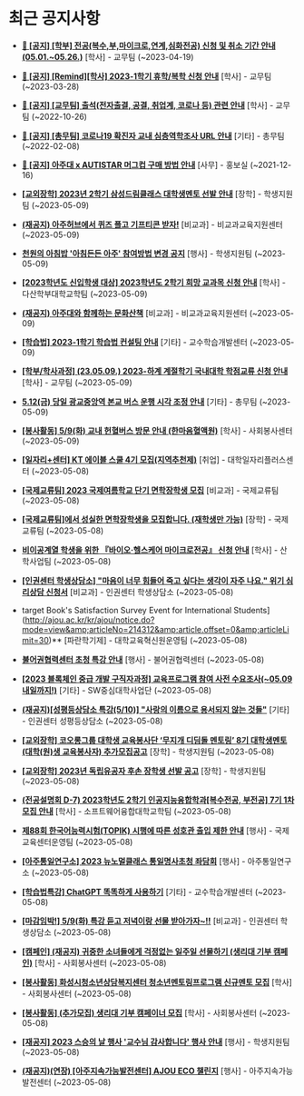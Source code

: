 # 최근 공지사항

* **[📌 [공지] [학부] 전공(복수,부,마이크로,연계,심화전공) 신청 및 취소 기간 안내 (05.01.~05.26.)](http://ajou.ac.kr/kr/ajou/notice.do?mode=view&amp;articleNo=213679&amp;article.offset=0&amp;articleLimit=30)**
 [학사] - 교무팀 (~2023-04-19)

* **[📌 [공지] [Remind][학사] 2023-1학기 휴학/복학 신청 안내](http://ajou.ac.kr/kr/ajou/notice.do?mode=view&amp;articleNo=212711&amp;article.offset=0&amp;articleLimit=30)**
 [학사] - 교무팀 (~2023-03-28)

* **[📌 [공지] [교무팀] 출석(전자출결, 공결, 취업계, 코로나 등) 관련 안내](http://ajou.ac.kr/kr/ajou/notice.do?mode=view&amp;articleNo=205552&amp;article.offset=0&amp;articleLimit=30)**
 [학사] - 교무팀 (~2022-10-26)

* **[📌 [공지] [총무팀] 코로나19 확진자 교내 심층역학조사 URL 안내](http://ajou.ac.kr/kr/ajou/notice.do?mode=view&amp;articleNo=180493&amp;article.offset=0&amp;articleLimit=30)**
 [기타] - 총무팀 (~2022-02-08)

* **[📌 [공지] 아주대 x AUTISTAR 머그컵 구매 방법 안내](http://ajou.ac.kr/kr/ajou/notice.do?mode=view&amp;articleNo=147976&amp;article.offset=0&amp;articleLimit=30)**
 [사무] - 홍보실 (~2021-12-16)

* **[[교외장학] 2023년 2학기 삼성드림클래스 대학생멘토 선발 안내](http://ajou.ac.kr/kr/ajou/notice.do?mode=view&amp;articleNo=214393&amp;article.offset=0&amp;articleLimit=30)**
 [장학] - 학생지원팀 (~2023-05-09)

* **[(재공지) 아주허브에서 퀴즈 플고 기프티콘 받자!](http://ajou.ac.kr/kr/ajou/notice.do?mode=view&amp;articleNo=214388&amp;article.offset=0&amp;articleLimit=30)**
 [비교과] - 비교과교육지원센터 (~2023-05-09)

* **[천원의 아침밥 &#x27;아침든든 아주&#x27; 참여방법 변경 공지](http://ajou.ac.kr/kr/ajou/notice.do?mode=view&amp;articleNo=214387&amp;article.offset=0&amp;articleLimit=30)**
 [행사] - 학생지원팀 (~2023-05-09)

* **[[2023학년도 신입학생 대상] 2023학년도 2학기 희망 교과목 신청 안내](http://ajou.ac.kr/kr/ajou/notice.do?mode=view&amp;articleNo=214385&amp;article.offset=0&amp;articleLimit=30)**
 [학사] - 다산학부대학교학팀 (~2023-05-09)

* **[(재공지) 아주대와 함께하는 문화산책](http://ajou.ac.kr/kr/ajou/notice.do?mode=view&amp;articleNo=214379&amp;article.offset=0&amp;articleLimit=30)**
 [비교과] - 비교과교육지원센터 (~2023-05-09)

* **[[학습법] 2023-1학기 학습법 컨설팅 안내](http://ajou.ac.kr/kr/ajou/notice.do?mode=view&amp;articleNo=214369&amp;article.offset=0&amp;articleLimit=30)**
 [기타] - 교수학습개발센터 (~2023-05-09)

* **[[학부/학사과정] (23.05.09.) 2023-하계 계절학기 국내대학 학점교류 신청 안내](http://ajou.ac.kr/kr/ajou/notice.do?mode=view&amp;articleNo=214360&amp;article.offset=0&amp;articleLimit=30)**
 [학사] - 교무팀 (~2023-05-09)

* **[5.12(금) 당일 광교중앙역 본교 버스 운행 시각 조정 안내](http://ajou.ac.kr/kr/ajou/notice.do?mode=view&amp;articleNo=214334&amp;article.offset=0&amp;articleLimit=30)**
 [기타] - 총무팀 (~2023-05-09)

* **[[봉사활동] 5/9(화) 교내 헌혈버스 방문 안내 (한마음혈액원)](http://ajou.ac.kr/kr/ajou/notice.do?mode=view&amp;articleNo=214333&amp;article.offset=0&amp;articleLimit=30)**
 [학사] - 사회봉사센터 (~2023-05-09)

* **[[일자리+센터] KT 에이블 스쿨 4기 모집(지역추천제)](http://ajou.ac.kr/kr/ajou/notice.do?mode=view&amp;articleNo=214328&amp;article.offset=0&amp;articleLimit=30)**
 [취업] - 대학일자리플러스센터 (~2023-05-08)

* **[[국제교류팀] 2023 국제여름학교 단기 면학장학생 모집](http://ajou.ac.kr/kr/ajou/notice.do?mode=view&amp;articleNo=214320&amp;article.offset=0&amp;articleLimit=30)**
 [비교과] - 국제교류팀 (~2023-05-08)

* **[[국제교류팀]에서 성실한 면학장학생을 모집합니다. (재학생만 가능)](http://ajou.ac.kr/kr/ajou/notice.do?mode=view&amp;articleNo=214318&amp;article.offset=0&amp;articleLimit=30)**
 [장학] - 국제교류팀 (~2023-05-08)

* **[비이공계열 학생을 위한 『바이오·헬스케어 마이크로전공』 신청 안내](http://ajou.ac.kr/kr/ajou/notice.do?mode=view&amp;articleNo=214317&amp;article.offset=0&amp;articleLimit=30)**
 [학사] - 산학사업팀 (~2023-05-08)

* **[[인권센터 학생상담소] &quot;마음이 너무 힘들어 죽고 싶다는 생각이 자주 나요.&quot; 위기 심리상담 신청서](http://ajou.ac.kr/kr/ajou/notice.do?mode=view&amp;articleNo=214316&amp;article.offset=0&amp;articleLimit=30)**
 [비교과] - 인권센터 학생상담소 (~2023-05-08)

* target Book&#x27;s Satisfaction Survey Event for International Students](http://ajou.ac.kr/kr/ajou/notice.do?mode=view&amp;articleNo=214312&amp;article.offset=0&amp;articleLimit=30)**
 [파란학기제] - 대학교육혁신원운영팀 (~2023-05-08)

* **[불어권협력센터 초청 특강 안내](http://ajou.ac.kr/kr/ajou/notice.do?mode=view&amp;articleNo=214310&amp;article.offset=0&amp;articleLimit=30)**
 [행사] - 불어권협력센터 (~2023-05-08)

* **[[2023 블록체인 중급 개발 구직자과정] 교육프로그램 참여 사전 수요조사(~05.09 내일까지!)](http://ajou.ac.kr/kr/ajou/notice.do?mode=view&amp;articleNo=214308&amp;article.offset=0&amp;articleLimit=30)**
 [기타] - SW중심대학사업단 (~2023-05-08)

* **[(재공지)[성평등상담소 특강(5/10)] &quot;사랑의 이름으로 용서되지 않는 것들&quot;](http://ajou.ac.kr/kr/ajou/notice.do?mode=view&amp;articleNo=214306&amp;article.offset=0&amp;articleLimit=30)**
 [기타] - 인권센터 성평등상담소 (~2023-05-08)

* **[[교외장학] 코오롱그룹 대학생 교육봉사단 ‘무지개 디딤돌 멘토링’ 8기 대학생멘토(대학(원)생 교육봉사자) 추가모집공고](http://ajou.ac.kr/kr/ajou/notice.do?mode=view&amp;articleNo=214300&amp;article.offset=0&amp;articleLimit=30)**
 [장학] - 학생지원팀 (~2023-05-08)

* **[[교외장학] 2023년 독립유공자 후손 장학생 선발 공고](http://ajou.ac.kr/kr/ajou/notice.do?mode=view&amp;articleNo=214297&amp;article.offset=0&amp;articleLimit=30)**
 [장학] - 학생지원팀 (~2023-05-08)

* **[(전공설명회 D-7) 2023학년도 2학기 인공지능융합학과[복수전공, 부전공] 7기 1차 모집 안내](http://ajou.ac.kr/kr/ajou/notice.do?mode=view&amp;articleNo=214295&amp;article.offset=0&amp;articleLimit=30)**
 [학사] - 소프트웨어융합대학교학팀 (~2023-05-08)

* **[제88회 한국어능력시험(TOPIK) 시행에 따른 성호관 출입 제한 안내](http://ajou.ac.kr/kr/ajou/notice.do?mode=view&amp;articleNo=214294&amp;article.offset=0&amp;articleLimit=30)**
 [행사] - 국제교육센터운영팀 (~2023-05-08)

* **[[아주통일연구소] 2023 뉴노멀클래스 통일명사초청 좌담회](http://ajou.ac.kr/kr/ajou/notice.do?mode=view&amp;articleNo=214292&amp;article.offset=0&amp;articleLimit=30)**
 [행사] - 아주통일연구소 (~2023-05-08)

* **[[학습법특강] ChatGPT 똑똑하게 사용하기](http://ajou.ac.kr/kr/ajou/notice.do?mode=view&amp;articleNo=214291&amp;article.offset=0&amp;articleLimit=30)**
 [기타] - 교수학습개발센터 (~2023-05-08)

* **[[마감임박!] 5/9(화) 특강 듣고 저녁이랑 선물 받아가자~!!](http://ajou.ac.kr/kr/ajou/notice.do?mode=view&amp;articleNo=214288&amp;article.offset=0&amp;articleLimit=30)**
 [비교과] - 인권센터 학생상담소 (~2023-05-08)

* **[[캠페인] (재공지) 귀중한 소녀들에게 걱정없는 일주일 선물하기 (생리대 기부 캠페인)](http://ajou.ac.kr/kr/ajou/notice.do?mode=view&amp;articleNo=214283&amp;article.offset=0&amp;articleLimit=30)**
 [학사] - 사회봉사센터 (~2023-05-08)

* **[[봉사활동] 화성시청소년상담복지센터 청소년멘토링프로그램 신규멘토 모집](http://ajou.ac.kr/kr/ajou/notice.do?mode=view&amp;articleNo=214282&amp;article.offset=0&amp;articleLimit=30)**
 [학사] - 사회봉사센터 (~2023-05-08)

* **[[봉사활동] (추가모집) 생리대 기부 캠페이너 모집](http://ajou.ac.kr/kr/ajou/notice.do?mode=view&amp;articleNo=214280&amp;article.offset=0&amp;articleLimit=30)**
 [학사] - 사회봉사센터 (~2023-05-08)

* **[[재공지] 2023 스승의 날 행사 &#x27;교수님 감사합니다&#x27; 행사 안내](http://ajou.ac.kr/kr/ajou/notice.do?mode=view&amp;articleNo=214275&amp;article.offset=0&amp;articleLimit=30)**
 [행사] - 학생지원팀 (~2023-05-08)

* **[(재공지)(연장) [아주지속가능발전센터] AJOU ECO 챌린지](http://ajou.ac.kr/kr/ajou/notice.do?mode=view&amp;articleNo=214263&amp;article.offset=0&amp;articleLimit=30)**
 [행사] - 아주지속가능발전센터 (~2023-05-08)
